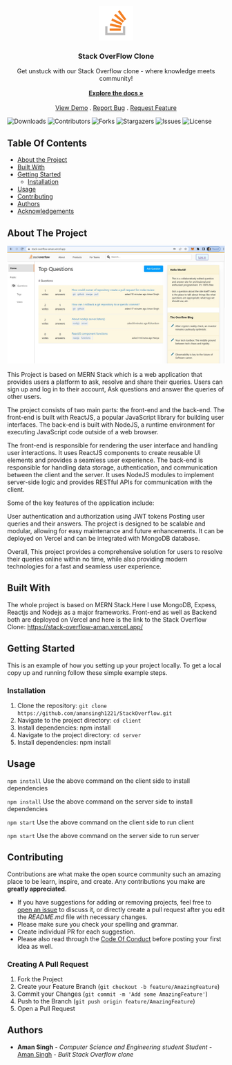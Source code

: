 <br/>
<p align="center">
  <a href="https://github.com/amansingh1221/StackOverflow">
    <img src="./client/src/assets/logo1.png" alt="Logo" width="80" height="80">
  </a>

  <h3 align="center">Stack OverFlow Clone</h3>

  <p align="center">
    Get unstuck with our Stack Overflow clone - where knowledge meets community!
    <br/>
    <br/>
    <a href="https://github.com/amansingh1221/StackOverflow"><strong>Explore the docs »</strong></a>
    <br/>
    <br/>
    <a href="https://github.com/amansingh1221/StackOverflow">View Demo</a>
    .
    <a href="https://github.com/amansingh1221/StackOverflow/issues">Report Bug</a>
    .
    <a href="https://github.com/amansingh1221/StackOverflow/issues">Request Feature</a>
  </p>
</p>

![Downloads](https://img.shields.io/github/downloads/amansingh1221/StackOverflow/total) ![Contributors](https://img.shields.io/github/contributors/amansingh1221/StackOverflow?color=dark-green) ![Forks](https://img.shields.io/github/forks/amansingh1221/StackOverflow?style=social) ![Stargazers](https://img.shields.io/github/stars/amansingh1221/StackOverflow?style=social) ![Issues](https://img.shields.io/github/issues/amansingh1221/StackOverflow) ![License](https://img.shields.io/github/license/amansingh1221/StackOverflow) 

## Table Of Contents

* [About the Project](#about-the-project)
* [Built With](#built-with)
* [Getting Started](#getting-started)
  * [Installation](#installation)
* [Usage](#usage)
* [Contributing](#contributing)
* [Authors](#authors)
* [Acknowledgements](#acknowledgements)

## About The Project

![Screen Shot](./client/src/assets/sample.jpg)

This Project is based on MERN Stack which is a web application that provides users a platform to ask, resolve and share their queries. Users can sign up and log in to their account, Ask questions and answer the queries of other users.

The project consists of two main parts: the front-end and the back-end. The front-end is built with ReactJS, a popular JavaScript library for building user interfaces. The back-end is built with NodeJS, a runtime environment for executing JavaScript code outside of a web browser.

The front-end is responsible for rendering the user interface and handling user interactions. It uses ReactJS components to create reusable UI elements and provides a seamless user experience. The back-end is responsible for handling data storage, authentication, and communication between the client and the server. It uses NodeJS modules to implement server-side logic and provides RESTful APIs for communication with the client.

Some of the key features of the application include:

User authentication and authorization using JWT tokens
Posting user queries and their answers.
The project is designed to be scalable and modular, allowing for easy maintenance and future enhancements. It can be deployed on Vercel and can be integrated with  MongoDB database. 

Overall, This project provides a comprehensive solution for users to resolve their queries online within no time, while also providing modern technologies for a fast and seamless user experience.

## Built With

The whole project is based on MERN Stack.Here I use MongoDB, Expess, Reactjs and Nodejs as a major frameworks. 
Front-end as well as Backend both are deployed on Vercel and here is the link to the Stack Overflow Clone: https://stack-overflow-aman.vercel.app/

## Getting Started

This is an example of how you setting up your project locally.
To get a local copy up and running follow these simple example steps.

### Installation

1. Clone the repository: ```git clone https://github.com/amansingh1221/StackOverflow.git```
2. Navigate to the project directory: ```cd client```
3. Install dependencies: npm install
4. Navigate to the project directory: ```cd server```
5. Install dependencies: npm install

## Usage

```npm install``` Use the above command on the client side to install dependencies

```npm install```
Use the above command on the server side to install dependencies

```npm start```
Use the above command on the client side to run client

```npm start```
Use the above command on the server side to run server

## Contributing

Contributions are what make the open source community such an amazing place to be learn, inspire, and create. Any contributions you make are **greatly appreciated**.
* If you have suggestions for adding or removing projects, feel free to [open an issue](https://github.com/amansingh1221/StackOverflow/issues/new) to discuss it, or directly create a pull request after you edit the *README.md* file with necessary changes.
* Please make sure you check your spelling and grammar.
* Create individual PR for each suggestion.
* Please also read through the [Code Of Conduct](https://github.com/amansingh1221/StackOverflow/blob/main/CODE_OF_CONDUCT.md) before posting your first idea as well.

### Creating A Pull Request

1. Fork the Project
2. Create your Feature Branch (`git checkout -b feature/AmazingFeature`)
3. Commit your Changes (`git commit -m 'Add some AmazingFeature'`)
4. Push to the Branch (`git push origin feature/AmazingFeature`)
5. Open a Pull Request

## Authors

* **Aman Singh** - *Computer Science and Engineering student Student* - [Aman Singh](https://github.com/amansingh1221) - *Built Stack Overflow clone*


